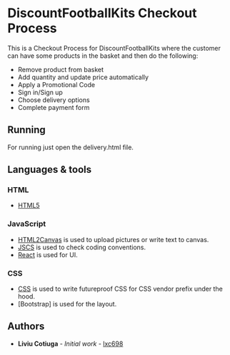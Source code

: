 # DiscountFootballKits Checkout Process

This is a Checkout Process for DiscountFootballKits where the customer can have some products in the basket and then do the following:
- Remove product from basket
- Add quantity and update price automatically
- Apply a Promotional Code
- Sign in/Sign up
- Choose delivery options
- Complete payment form 


## Running

For running just open the delivery.html file.

## Languages & tools

### HTML

- [HTML5](https://developer.mozilla.org/en-US/docs/Web/Guide/HTML/HTML5)

### JavaScript

- [HTML2Canvas](https://html2canvas.hertzen.com/) is used to upload pictures or write text to canvas.
- [JSCS](https://npmjs.org/package/jscs) is used to check coding conventions.
- [React](http://facebook.github.io/react) is used for UI.

### CSS

- [CSS](http://cssnext.putaindecode.io) is used to write futureproof CSS for CSS vendor prefix under the hood.
- [Bootstrap] is used for the layout.

## Authors

* **Liviu Cotiuga** - *Initial work* - [lxc698](https://github.com/lxc698)
